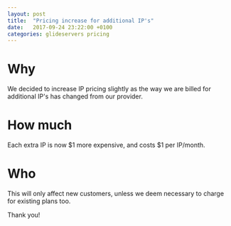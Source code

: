 ```yaml
---
layout: post
title:  "Pricing increase for additional IP's"
date:   2017-09-24 23:22:00 +0100
categories: glideservers pricing
---
```


# Why
We decided to increase IP pricing slightly as the way we are billed for additional IP's has changed from our provider.

# How much
Each extra IP is now $1 more expensive, and costs $1 per IP/month.

# Who
This will only affect new customers, unless we deem necessary to charge for existing plans too.

Thank you!

